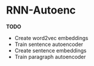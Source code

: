 # RNN-Autoenc

**TODO**
* Create word2vec embeddings
* Train sentence autoencoder
* Create sentence embeddings
* Train paragraph autoencoder
